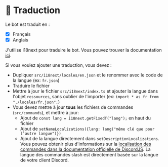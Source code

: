 # 🎼 Traduction

Le bot est traduit en :

- [x] Français
- [x] Anglais

J'utilise i18next pour traduire le bot. Vous pouvez trouver la documentation [ici](https://www.i18next.com/).

Si vous voulez ajouter une traduction, vous devez :

- Dupliquer `src/i18next/locales/en.json` et le renommer avec le code de la langue (ex: `fr.json`)
- Traduire le fichier
- Mettre à jour le fichier `src/i18next/index.ts` et ajouter la langue dans l'objet `ressources`, sans oublier de l'importer (ex: `import * as fr from "./locales/fr.json";`)
- Vous devez mettre à jour **tous** les fichiers de commandes (`src/commands`), et mettre à jour:
  - Ajout de `const lang = i18next.getFixedT("lang");` en haut du fichier
  - Ajout de `setNameLocalizations({lang: lang("même clé que pour l'autre langue")})`
  - Ajout de la langue directement dans `setDescriptionLocalizations`.
    Vous pouvez obtenir plus d'informations sur la [localisation des commandes dans la documentation officielle de DiscordJS](https://discordjs.guide/slash-commands/advanced-creation.html#localizations).
    La langue des commandes slash est directement basée sur la langue de votre client Discord.
